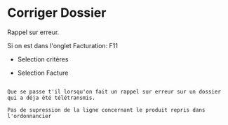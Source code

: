 # Corriger Dossier

Rappel sur erreur.

Si on est dans l'onglet Facturation: F11

- Selection critères


- Selection Facture




```{admonition} Question

Que se passe t'il lorsqu'on fait un rappel sur erreur sur un dossier qui a déja été télétransmis.

Pas de supression de la ligne concernant le produit repris dans l'ordonnancier 



```